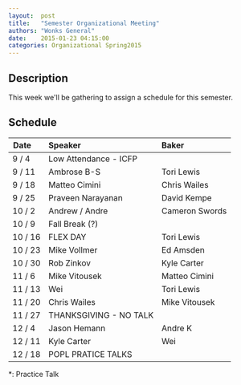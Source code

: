 ```yaml
--- 
layout:  post 
title:   "Semester Organizational Meeting"
authors: "Wonks General" 
date:    2015-01-23 04:15:00 
categories: Organizational Spring2015
--- 
```

## Description

This week we'll be gathering to assign a schedule for this semester.

## Schedule

| Date&nbsp;&nbsp;&nbsp;&nbsp;   | Speaker                     | Baker                          |
|---------|:----------------------------|:-------------------------------|
|  9 /  4 | Low Attendance - ICFP ||
|  9 / 11 | Ambrose B-S                 | Tori Lewis                     |
|  9 / 18 | Matteo Cimini               | Chris Wailes                   |
|  9 / 25 | Praveen Narayanan           | David Kempe                    |
| 10 /  2 | Andrew / Andre              | Cameron Swords                 |
| 10 /  9 | Fall Break (?) ||
| 10 / 16 | FLEX DAY                    | Tori Lewis                     |
| 10 / 23 | Mike Vollmer                | Ed Amsden                      |
| 10 / 30 | Rob Zinkov                  | Kyle Carter                    |
| 11 /  6 | Mike Vitousek               | Matteo Cimini                  |
| 11 / 13 | Wei                         | Tori Lewis                     |
| 11 / 20 | Chris Wailes                | Mike Vitousek                  |
| 11 / 27 | THANKSGIVING - NO TALK ||
| 12 /  4 | Jason Hemann                | Andre K                        |
| 12 / 11 | Kyle Carter                 | Wei                            |
| 12 / 18 | POPL PRATICE TALKS ||

*: Practice Talk

